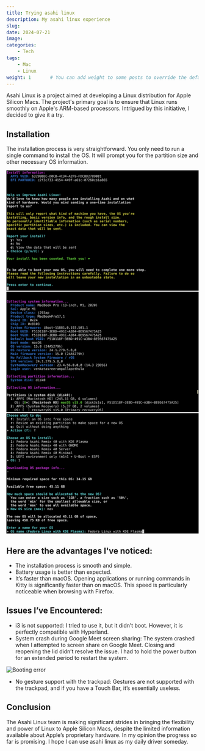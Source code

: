 ```yaml
---
title: Trying asahi linux
description: My asahi linux experience
slug:
date: 2024-07-21
image: 
categories:
    - Tech
tags:
    - Mac
    - Linux
weight: 1       # You can add weight to some posts to override the default sorting (date descending)
---
```

Asahi Linux is a project aimed at developing a Linux distribution for Apple Silicon Macs. The project's primary goal is to ensure that Linux runs smoothly on Apple's ARM-based processors. Intrigued by this initiative, I decided to give it a try.

## Installation
The installation process is very straightforward. You only need to run a single command to install the OS. It will prompt you for the partition size and other necessary OS information.

![Installation](Installation.png "Installation") 
![System info](info.png "System info") 
![Os info](os.png "Os info") 

## Here are the advantages I've noticed:
* The installation process is smooth and simple.
* Battery usage is better than expected.
* It’s faster than macOS. Opening applications or running commands in Kitty is significantly faster than on macOS. This speed is particularly noticeable when browsing with Firefox.

## Issues I’ve Encountered:
* i3 is not supported: I tried to use it, but it didn’t boot. However, it is perfectly compatible with Hyperland.
* System crash during Google Meet screen sharing: The system crashed when I attempted to screen share on Google Meet. Closing and reopening the lid didn’t resolve the issue. I had to hold the power button for an extended period to restart the system.

![Booting error](error.jpg "Booting error") 

* No gesture support with the trackpad: Gestures are not supported with the trackpad, and if you have a Touch Bar, it’s essentially useless.

## Conclusion
The Asahi Linux team is making significant strides in bringing the flexibility and power of Linux to Apple Silicon Macs, despite the limited information available about Apple’s proprietary hardware. In my opinion the progress so far is promising. I hope I can use asahi linux as my daily driver someday.